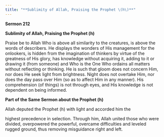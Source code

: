 ```yaml
---
title: "**Sublimity of Allah, Praising the Prophet \(h\)**" 
---
```

**Sermon 212**

**Sublimity of Allah, Praising the Prophet \(h\)**

Praise be to Allah Who is above all similarity to the creatures, is above the words of describers\. He displays the wonders of His management for the onlookers, is hidden from the imagination of thinkers by virtue of the greatness of His glory, has knowledge without acquiring it, adding to it or drawing it \(from someone\) and Who is the One Who ordains all matters without reflecting or thinking\. He is such that gloom does not concern Him, nor does He seek light from brightness\. Night does not overtake Him, nor does the day pass over Him \(so as to affect Him in any manner\)\. His comprehension \(of things\) is not through eyes, and His knowledge is not dependent on being informed\.

**Part of the Same Sermon about the Prophet \(h\)**

Allah deputed the Prophet \(h\) with light and accorded him the

highest precedence in selection\. Through him, Allah united those who were divided, overpowered the powerful, overcame difficulties and leveled rugged ground, thus removing misguidance right and left\.

